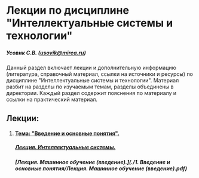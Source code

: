 Лекции по дисциплине "Интеллектуальные системы и технологии"
======================
##### Усовик С.В. (usovik@mirea.ru)

Данный раздел включает лекции и дополнительную информацию (литература, справочный материал, ссылки на источники и ресурсы) по дисциплине "Интеллектуальные системы и технологии". Материал разбит на разделы по изучаемым темам, разделы объединены в директории. Каждый раздел содержит пояснения по материалу и ссылки на практический материал.

Лекции:
----

1. #### [Тема: "Введение и основные понятия".](Lectures/ReadMe.md)

   ##### 	[Лекция. Интеллектуальные системы.](Lectures/1.-Введение-и-основные-понятия/Лекция.-Интеллектуальные-системы.pdf)

   ##### 	[Лекция. Машинное обучение (введение).](./1. Введение и основные понятия/Лекция. Машинное обучение (введение).pdf)

   

   
